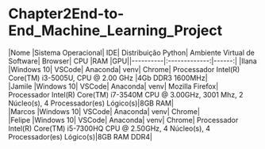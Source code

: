 # Chapter2End-to-End_Machine_Learning_Project
|Nome	|Sistema Operacional|	IDE|	Distribuição Python|	Ambiente Virtual de Software|	Browser|	CPU	|RAM	|GPU||----------|:-------------:|------:|
|Ilana	|Windows 10|	VSCode|	Anaconda|	venv|	Chrome|	Processador Intel(R) Core(TM) i3-5005U, CPU @ 2.00 GHz	|4Gb DDR3 1600MHz|	
|Jamile	|Windows 10|	VSCode|	Anaconda|	venv|	Mozilla Firefox|	Processador Intel(R) Core(TM) i7-3540M CPU @ 3.00GHz, 3001 Mhz, 2 Núcleo(s), 4 Processador(es) Lógico(s)|8GB RAM|	
|Marcos	|Windows 10|	VSCode|	Anaconda|	venv|	Chrome|			
|Felipe	|Windows 10|	VSCode|	Anaconda|	venv|	Chrome|	Processador Intel(R) Core(TM) i5-7300HQ CPU @ 2.50GHz, 4 Núcleo(s), 4 Processador(es) Lógico(s)|8GB RAM DDR4|	
